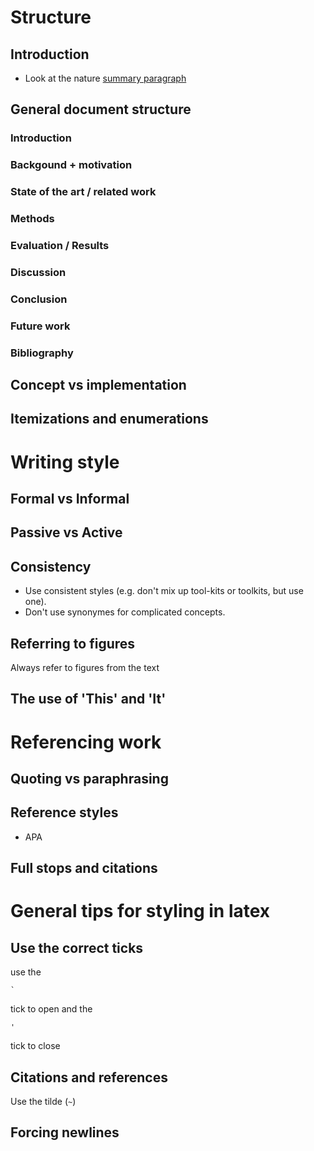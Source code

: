 # Structure

## Introduction
- Look at the nature [summary paragraph](http://www.cbs.umn.edu/sites/default/files/public/downloads/Annotated_Nature_abstract.pdf)

## General document structure
### Introduction
### Backgound + motivation
### State of the art / related work
### Methods
### Evaluation / Results
### Discussion
### Conclusion
### Future work
### Bibliography

## Concept vs implementation

## Itemizations and enumerations

# Writing style

## Formal vs Informal

## Passive vs Active

## Consistency
- Use consistent styles (e.g. don't mix up tool-kits or toolkits, but use one).
- Don't use synonymes for complicated concepts.

## Referring to figures
Always refer to figures from the text

## The use of 'This' and 'It'

# Referencing work

## Quoting vs paraphrasing

## Reference styles
- APA

## Full stops and citations

# General tips for styling in latex

## Use the correct ticks
use the 
```
`
```
tick to open and the 
```
'
``` 
tick to close

## Citations and references
Use the tilde (`~`)

## Forcing newlines
